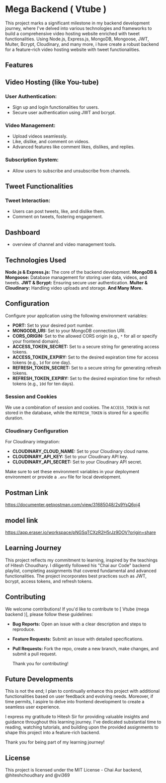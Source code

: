 # Mega Backend ( Vtube )
This project marks a significant milestone in my backend development journey, where I've delved into various technologies and frameworks to build a comprehensive video hosting website enriched with tweet functionalities. Using Node.js, Express.js, MongoDB, Mongoose, JWT, Multer, Bcrypt, Cloudinary, and many more, i have create a robust backend for a feature-rich video hosting website with tweet functionalities.

## Features

## Video Hosting (like You-tube)

### User Authentication:
* Sign up and login functionalities for users.
* Secure user authentication using JWT and bcrypt.

### Video Management:

* Upload videos seamlessly.
* Like, dislike, and comment on videos.
* Advanced features like comment likes, dislikes, and replies.

### Subscription System:
* Allow users to subscribe and unsubscribe from channels.

## Tweet Functionalities
### Tweet Interaction:
* Users can post tweets, like, and dislike them.
* Comment on tweets, fostering engagement.

## Dashboard
* overview of channel and video management tools.

## Technologies Used
**Node.js & Express.js:**  The core of the backend development.
**MongoDB & Mongoose:** Database management for storing user data, videos, and tweets.
**JWT & Bcrypt:** Ensuring secure user authentication.
**Multer & Cloudinary:** Handling video uploads and storage.
**And Many More.**


## Configuration

Configure your application using the following environment variables:

- **PORT:** Set to your desired port number.
- **MONGODB_URI:** Set to your MongoDB connection URI.
- **CORS_ORIGIN:** Set to the allowed CORS origin (e.g., `*` for all or specify your frontend domain).
- **ACCESS_TOKEN_SECRET:** Set to a secure string for generating access tokens.
- **ACCESS_TOKEN_EXPIRY:** Set to the desired expiration time for access tokens (e.g., `1d` for one day).
- **REFRESH_TOKEN_SECRET:** Set to a secure string for generating refresh tokens.
- **REFRESH_TOKEN_EXPIRY:** Set to the desired expiration time for refresh tokens (e.g., `10d` for ten days).

### Session and Cookies

We use a combination of session and cookies. The `ACCESS_TOKEN` is not stored in the database, while the `REFRESH_TOKEN` is stored for a specific duration.

### Cloudinary Configuration

For Cloudinary integration:

- **CLOUDINARY_CLOUD_NAME:** Set to your Cloudinary cloud name.
- **CLOUDINARY_API_KEY:** Set to your Cloudinary API key.
- **CLOUDINARY_API_SECRET:** Set to your Cloudinary API secret.

Make sure to set these environment variables in your deployment environment or provide a `.env` file for local development.

## Postman Link
https://documenter.getpostman.com/view/31685048/2s9YsQ6oj4
## model link 
https://app.eraser.io/workspace/pNGSqTCXzR2H5rJz9DOV?origin=share
## Learning Journey
This project reflects my commitment to learning, inspired by the teachings of Hitesh Choudhary. I diligently followed his "Chai aur Code" backend playlist, completing assignments that covered fundamental and advanced functionalities. The project incorporates best practices such as JWT, bcrypt, access tokens, and refresh tokens.
## Contributing
We welcome contributions! If you'd like to contribute to [ Vtube (mega backend )], please follow these guidelines:
- **Bug Reports:** Open an issue with a clear description and steps to reproduce.
- **Feature Requests:** Submit an issue with detailed specifications.
- **Pull Requests:** Fork the repo, create a new branch, make changes, and submit a pull request.

    Thank you for contributing!
## Future Developments 
This is not the end; I plan to continually enhance this project with additional functionalities based on user feedback and evolving needs. Moreover, if time permits, I aspire to delve into frontend development to create a seamless user experience.

I express my gratitude to Hitesh Sir for providing valuable insights and guidance throughout this learning journey. I've dedicated substantial time to reading, watching tutorials, and building upon the provided assignments to shape this project into a feature-rich backend.

Thank you for being part of my learning journey!
## License

This project is licensed under the MIT License - Chai Aur backend, @hiteshchoudhary and @vi369


